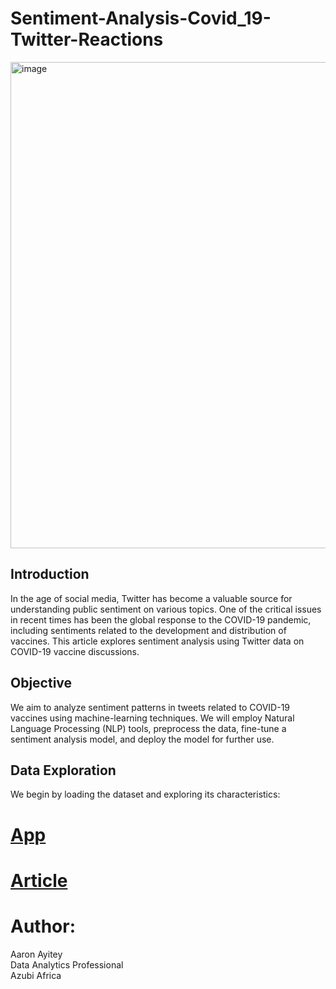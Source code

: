 # Sentiment-Analysis-Covid_19-Twitter-Reactions
<img width="778" alt="image" src="https://github.com/aaronayitey/Sentiment-Analysis-Covid_19-Twitter-Reactions/assets/63174936/a0af11e1-e2f8-4a84-be7d-6cd62075d3bf">

## Introduction
In the age of social media, Twitter has become a valuable source for understanding public sentiment on various topics. One of the critical issues in recent times has been the global response to the COVID-19 pandemic, including sentiments related to the development and distribution of vaccines. This article explores sentiment analysis using Twitter data on COVID-19 vaccine discussions.

## Objective
We aim to analyze sentiment patterns in tweets related to COVID-19 vaccines using machine-learning techniques. We will employ Natural Language Processing (NLP) tools, preprocess the data, fine-tune a sentiment analysis model, and deploy the model for further use.

## Data Exploration
We begin by loading the dataset and exploring its characteristics:


# [App](https://huggingface.co/spaces/aaronayitey/Covid_19-Vaccine-Sentiment_Analysis)


# [Article](https://medium.com/@aaronayitey/unveiling-sentiments-analyzing-covid-19-vaccine-discourse-on-twitter-5a3773511b45)


# Author:
Aaron Ayitey <br>
Data Analytics Professional<br>
Azubi Africa
